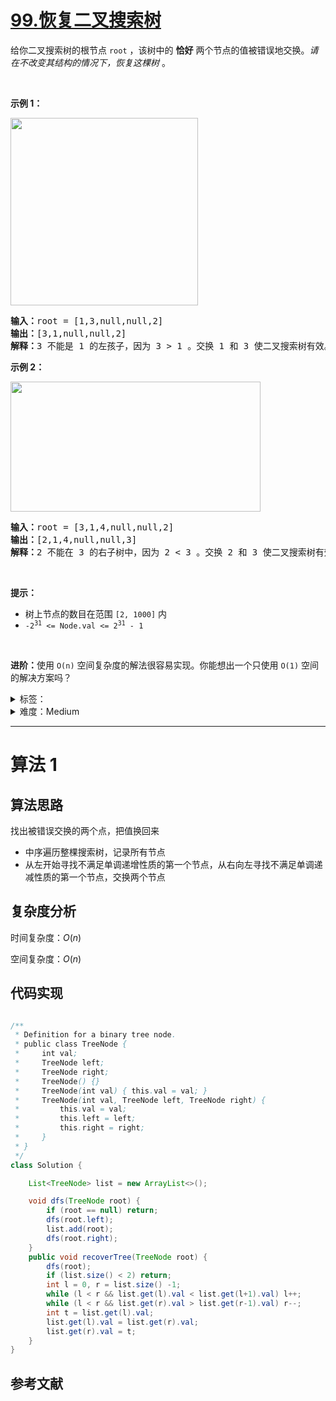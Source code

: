 # [99.恢复二叉搜索树](https://leetcode.cn/problems/recover-binary-search-tree/)

<p>给你二叉搜索树的根节点 <code>root</code> ，该树中的 <strong>恰好</strong> 两个节点的值被错误地交换。<em>请在不改变其结构的情况下，恢复这棵树&nbsp;</em>。</p>

<p>&nbsp;</p>

<p><strong>示例 1：</strong></p>
<img alt="" src="https://assets.leetcode.com/uploads/2020/10/28/recover1.jpg" style="width: 300px;" />
<pre>
<strong>输入：</strong>root = [1,3,null,null,2]
<strong>输出：</strong>[3,1,null,null,2]
<strong>解释：</strong>3 不能是 1 的左孩子，因为 3 &gt; 1 。交换 1 和 3 使二叉搜索树有效。
</pre>

<p><strong>示例 2：</strong></p>
<img alt="" src="https://assets.leetcode.com/uploads/2020/10/28/recover2.jpg" style="height: 208px; width: 400px;" />
<pre>
<strong>输入：</strong>root = [3,1,4,null,null,2]
<strong>输出：</strong>[2,1,4,null,null,3]
<strong>解释：</strong>2 不能在 3 的右子树中，因为 2 &lt; 3 。交换 2 和 3 使二叉搜索树有效。</pre>

<p>&nbsp;</p>

<p><strong>提示：</strong></p>

<ul>
	<li>树上节点的数目在范围 <code>[2, 1000]</code> 内</li>
	<li><code>-2<sup>31</sup> &lt;= Node.val &lt;= 2<sup>31</sup> - 1</code></li>
</ul>

<p>&nbsp;</p>

<p><strong>进阶：</strong>使用 <code>O(n)</code> 空间复杂度的解法很容易实现。你能想出一个只使用&nbsp;<code>O(1)</code> 空间的解决方案吗？</p>

<details>
<summary>标签：</summary>
['树', '深度优先搜索', '二叉搜索树', '二叉树']
</details>

<details>
<summary>难度：Medium</summary>
喜欢：777
</details>

---

# 算法 1

## 算法思路

找出被错误交换的两个点，把值换回来

- 中序遍历整棵搜索树，记录所有节点
- 从左开始寻找不满足单调递增性质的第一个节点，从右向左寻找不满足单调递减性质的第一个节点，交换两个节点

## 复杂度分析

时间复杂度：$O(n)$

空间复杂度：$O(n)$

## 代码实现

```cpp []

```

```java []
/**
 * Definition for a binary tree node.
 * public class TreeNode {
 *     int val;
 *     TreeNode left;
 *     TreeNode right;
 *     TreeNode() {}
 *     TreeNode(int val) { this.val = val; }
 *     TreeNode(int val, TreeNode left, TreeNode right) {
 *         this.val = val;
 *         this.left = left;
 *         this.right = right;
 *     }
 * }
 */
class Solution {

    List<TreeNode> list = new ArrayList<>();

    void dfs(TreeNode root) {
        if (root == null) return;
        dfs(root.left);
        list.add(root);
        dfs(root.right);
    }
    public void recoverTree(TreeNode root) {
        dfs(root);
        if (list.size() < 2) return;
        int l = 0, r = list.size() -1;
        while (l < r && list.get(l).val < list.get(l+1).val) l++;
        while (l < r && list.get(r).val > list.get(r-1).val) r--;
        int t = list.get(l).val;
        list.get(l).val = list.get(r).val;
        list.get(r).val = t;
    }
}
```

## 参考文献
